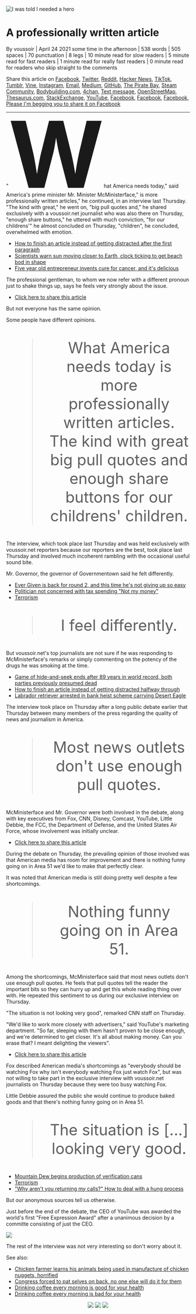 <style>
.dropcap
{
    font-size: 18em;
    font-weight: bold;
    line-height: 0.8em
}
.fakelink
{
    color: var(--color_link);
    text-decoration: underline;
}
.pullquote
{
    position: relative;
    text-align: center;
    font-size: 3em;
}
.pullquote:before, .pullquote:after
{
    content: "";
    position: absolute;
    opacity: 0.15;
    font-size: 4em;
    line-height: 0.75;
    width: 64px;
    aspect-ratio: 64/50;
    background-size: contain;
    background-repeat: no-repeat;
}
.pullquote:before
{
    background-image: url("quote_open.png");
    top: 4px;
    left: 16px;
}
.pullquote:after
{
    background-image: url("quote_close.png");
    bottom: 4px;
    right: 16px;
}
</style>

![](hero.jpg "I was told I needed a hero")

A professionally written article
================================

By voussoir | April 24 2021 some time in the afternoon | 538 words | 505 spaces | 70 punctuation | 8 legs | 10 minute read for slow readers | 5 minute read for fast readers | 1 minute read for really fast readers | 0 minute read for readers who skip straight to the comments

Share this article on <a class="fakelink">Facebook</a>, <a class="fakelink">Twitter</a>, <a class="fakelink">Reddit</a>, <a class="fakelink">Hacker News</a>, <a class="fakelink">TikTok</a>, <a class="fakelink">Tumblr</a>, <a class="fakelink">Vine</a>, <a class="fakelink">Instagram</a>, <a class="fakelink">Email</a>, <a class="fakelink">Medium</a>, <a class="fakelink">GitHub</a>, <a class="fakelink">The Pirate Bay</a>, <a class="fakelink">Steam Community</a>, <a class="fakelink">Bodybuilding.com</a>, <a class="fakelink">4chan</a>, <a class="fakelink">Text message</a>, <a class="fakelink">OpenStreetMap</a>, <a class="fakelink">Thesaurus.com</a>, <a class="fakelink">StackExchange</a>, <a class="fakelink">YouTube</a>, <a class="fakelink">Facebook</a>, <a class="fakelink">Facebook</a>, <a class="fakelink">Facebook</a>, <a class="fakelink">Please I'm begging you to share it on Facebook</a>

---

"<span class="dropcap">W</span>hat America needs today," said America's prime minister Mr. Minister McMinisterface," is more professionally written articles," he continued, in an interview last Thursday. "The kind with great," he went on, "big pull quotes and," he shared exclusively with a voussoir.net journalist who was also there on Thursday, "enough share buttons," he uttered with much conviction, "for our childrens'" he almost concluded on Thursday, "children", he concluded, overwhelmed with emotion.

- <a class="fakelink">How to finish an article instead of getting distracted after the first paragraph</a>
- <a class="fakelink">Scientists warn sun moving closer to Earth, clock ticking to get beach bod in shape</a>
- <a class="fakelink">Five year old entrepreneur invents cure for cancer, and it's delicious</a>

The professional gentleman, to whom we now refer with a different pronoun just to shake things up, says he feels very strongly about the issue.

- <a class="fakelink">Click here to share this article</a>

But not everyone has the same opinion.

Some people have different opinions.

<blockquote class="pullquote">What America needs today is more professionally written articles. The kind with great big pull quotes and enough share buttons for our childrens' children.</blockquote>

The interview, which took place last Thursday and was held exclusively with voussoir.net reporters because our reporters are the best, took place last Thursday and involved much incoherent rambling with the occasional useful sound bite.

Mr. Governor, the governor of Governmentown said he felt differently.

- <a class="fakelink">Ever Given is back for round 2, and this time he's not giving up so easy</a>
- <a class="fakelink">Politician not concerned with tax spending "Not my money"</a>
- <a class="fakelink">Terrorism</a>

<blockquote class="pullquote">I feel differently.</blockquote>

But voussoir.net's top journalists are not sure if he was responding to McMinisterface's remarks or simply commenting on the potency of the drugs he was smoking at the time.

- <a class="fakelink">Game of hide-and-seek ends after 89 years in world record, both parties previously presumed dead</a>
- <a class="fakelink">How to finish an article instead of getting distracted halfway through</a>
- <a class="fakelink">Labrador retriever arrested in bank heist scheme carrying Desert Eagle</a>

The interview took place on Thursday after a long public debate earlier that Thursday between many members of the press regarding the quality of news and journalism in America.

<blockquote class="pullquote">Most news outlets don't use enough pull quotes.</blockquote>

McMinisterface and Mr. Governor were both involved in the debate, along with key executives from Fox, CNN, Disney, Comcast, YouTube, Little Debbie, the FCC, the Department of Defense, and the United States Air Force, whose involvement was initially unclear.

- <a class="fakelink">Click here to share this article</a>

During the debate on Thursday, the prevailing opinion of those involved was that American media has room for improvement and there is nothing funny going on in Area 51 we'd like to make that perfectly clear.

It was noted that American media is still doing pretty well despite a few shortcomings.

<blockquote class="pullquote">Nothing funny going on in Area 51.</blockquote>

Among the shortcomings, McMinisterface said that most news outlets don't use enough pull quotes. He feels that pull quotes tell the reader the important bits so they can hurry up and get this whole reading thing over with. He repeated this sentiment to us during our exclusive interview on Thursday.

"The situation is not looking very good", remarked CNN staff on Thursday.

"We'd like to work more closely with advertisers," said YouTube's marketing department. "So far, sleeping with them hasn't proven to be close enough, and we're determined to get closer. It's all about making money. Can you erase that? I meant delighting the viewers".

- <a class="fakelink">Click here to share this article</a>

Fox described American media's shortcomings as "everybody should be watching Fox why isn't everybody watching Fox just watch Fox", but was not willing to take part in the exclusive interview with voussoir.net journalists on Thursday because they were too busy watching Fox.

Little Debbie assured the public she would continue to produce baked goods and that there's nothing funny going on in Area 51.

<blockquote class="pullquote">The situation is [...] looking very good.</blockquote>

- <a class="fakelink">Mountain Dew begins production of verification cans</a>
- <a class="fakelink">Terrorism</a>
- <a class="fakelink">"Why aren't you returning my calls?" How to deal with a hung process</a>

But our anonymous sources tell us otherwise.

Just before the end of the debate, the CEO of YouTube was awarded the world's first "Free Expression Award" after a unanimous decision by a committe consisting of just the CEO.

[![](photo_small.jpg)](photo_large.jpg "Click to see full-size image")

The rest of the interview was not very interesting so don't worry about it.

See also:

- <a class="fakelink">Chicken farmer learns his animals being used in manufacture of chicken nuggets, horrified</a>
- <a class="fakelink">Congress forced to pat selves on back, no one else will do it for them</a>
- <a class="fakelink">Drinking coffee every morning is good for your health</a>
- <a class="fakelink">Drinking coffee every morning is bad for your health</a>

<center><img src="guilt.png"/> <img src="guilt.png"/> <img src="guilt.png"/></center>
